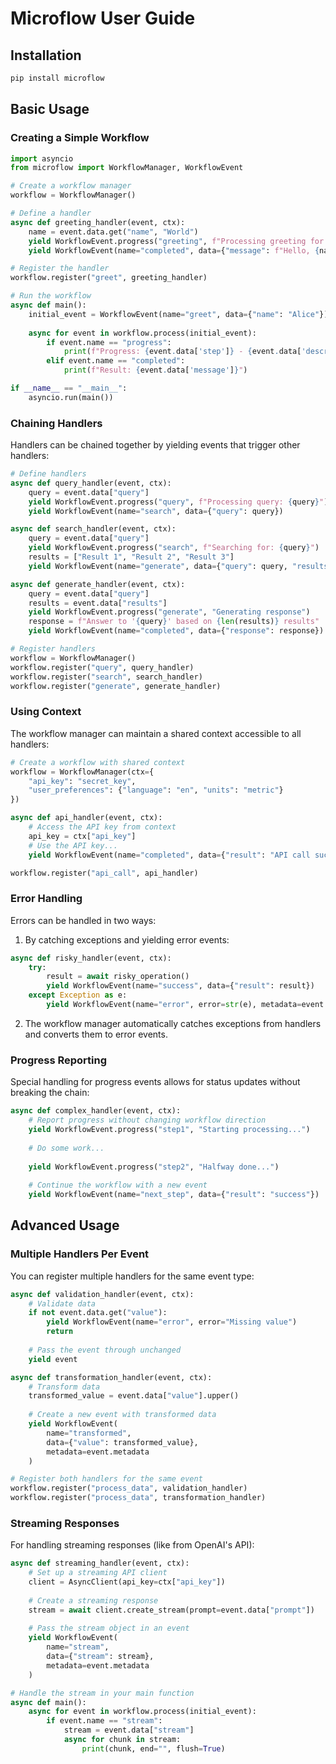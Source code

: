 
# Microflow User Guide

## Installation

```bash
pip install microflow
```

## Basic Usage

### Creating a Simple Workflow

```python
import asyncio
from microflow import WorkflowManager, WorkflowEvent

# Create a workflow manager
workflow = WorkflowManager()

# Define a handler
async def greeting_handler(event, ctx):
    name = event.data.get("name", "World")
    yield WorkflowEvent.progress("greeting", f"Processing greeting for {name}")
    yield WorkflowEvent(name="completed", data={"message": f"Hello, {name}!"})

# Register the handler
workflow.register("greet", greeting_handler)

# Run the workflow
async def main():
    initial_event = WorkflowEvent(name="greet", data={"name": "Alice"})
    
    async for event in workflow.process(initial_event):
        if event.name == "progress":
            print(f"Progress: {event.data['step']} - {event.data['description']}")
        elif event.name == "completed":
            print(f"Result: {event.data['message']}")

if __name__ == "__main__":
    asyncio.run(main())
```

### Chaining Handlers

Handlers can be chained together by yielding events that trigger other handlers:

```python
# Define handlers
async def query_handler(event, ctx):
    query = event.data["query"]
    yield WorkflowEvent.progress("query", f"Processing query: {query}")
    yield WorkflowEvent(name="search", data={"query": query})

async def search_handler(event, ctx):
    query = event.data["query"]
    yield WorkflowEvent.progress("search", f"Searching for: {query}")
    results = ["Result 1", "Result 2", "Result 3"]
    yield WorkflowEvent(name="generate", data={"query": query, "results": results})

async def generate_handler(event, ctx):
    query = event.data["query"]
    results = event.data["results"]
    yield WorkflowEvent.progress("generate", "Generating response")
    response = f"Answer to '{query}' based on {len(results)} results"
    yield WorkflowEvent(name="completed", data={"response": response})

# Register handlers
workflow = WorkflowManager()
workflow.register("query", query_handler)
workflow.register("search", search_handler)
workflow.register("generate", generate_handler)
```

### Using Context

The workflow manager can maintain a shared context accessible to all handlers:

```python
# Create a workflow with shared context
workflow = WorkflowManager(ctx={
    "api_key": "secret_key",
    "user_preferences": {"language": "en", "units": "metric"}
})

async def api_handler(event, ctx):
    # Access the API key from context
    api_key = ctx["api_key"]
    # Use the API key...
    yield WorkflowEvent(name="completed", data={"result": "API call successful"})

workflow.register("api_call", api_handler)
```

### Error Handling

Errors can be handled in two ways:

1. By catching exceptions and yielding error events:

```python
async def risky_handler(event, ctx):
    try:
        result = await risky_operation()
        yield WorkflowEvent(name="success", data={"result": result})
    except Exception as e:
        yield WorkflowEvent(name="error", error=str(e), metadata=event.metadata)
```

2. The workflow manager automatically catches exceptions from handlers and converts them to error events.

### Progress Reporting

Special handling for progress events allows for status updates without breaking the chain:

```python
async def complex_handler(event, ctx):
    # Report progress without changing workflow direction
    yield WorkflowEvent.progress("step1", "Starting processing...")
    
    # Do some work...
    
    yield WorkflowEvent.progress("step2", "Halfway done...")
    
    # Continue the workflow with a new event
    yield WorkflowEvent(name="next_step", data={"result": "success"})
```

## Advanced Usage

### Multiple Handlers Per Event

You can register multiple handlers for the same event type:

```python
async def validation_handler(event, ctx):
    # Validate data
    if not event.data.get("value"):
        yield WorkflowEvent(name="error", error="Missing value")
        return
    
    # Pass the event through unchanged
    yield event

async def transformation_handler(event, ctx):
    # Transform data
    transformed_value = event.data["value"].upper()
    
    # Create a new event with transformed data
    yield WorkflowEvent(
        name="transformed",
        data={"value": transformed_value},
        metadata=event.metadata
    )

# Register both handlers for the same event
workflow.register("process_data", validation_handler)
workflow.register("process_data", transformation_handler)
```

### Streaming Responses

For handling streaming responses (like from OpenAI's API):

```python
async def streaming_handler(event, ctx):
    # Set up a streaming API client
    client = AsyncClient(api_key=ctx["api_key"])
    
    # Create a streaming response
    stream = await client.create_stream(prompt=event.data["prompt"])
    
    # Pass the stream object in an event
    yield WorkflowEvent(
        name="stream",
        data={"stream": stream},
        metadata=event.metadata
    )

# Handle the stream in your main function
async def main():
    async for event in workflow.process(initial_event):
        if event.name == "stream":
            stream = event.data["stream"]
            async for chunk in stream:
                print(chunk, end="", flush=True)